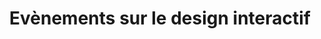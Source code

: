 ---
layout: evenements_index
title: Evènements sur le design interactif
tags: evenements-design
permalink: /evenements/design/
intro: Adding sketching to the design process 
text-twtr: En train d'explorer la sélection des prochains événements sur le design interactif by @MagDuWebdesign
current_nav:
---